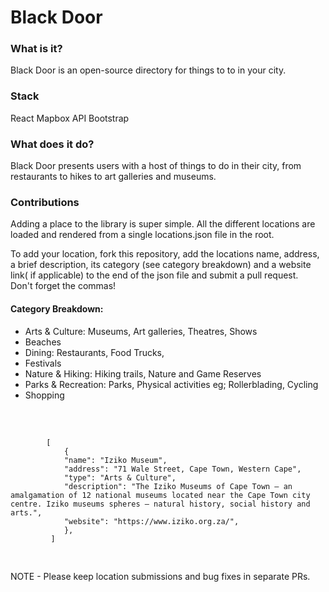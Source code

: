 <h1>Black Door</h1>
<h3>What is it? </h3>
Black Door is an open-source directory for things to to in your city. 
<h3>Stack </h3>
React
Mapbox API
Bootstrap
<h3>What does it do?</h3>
Black Door presents users with a host of things to do in their city, from restaurants to hikes to art galleries and museums.
<h3>Contributions</h3>
Adding a place to the library is super simple. All the different locations are loaded and rendered from a single locations.json file in the root.<br>

To add your location, fork this repository, add the locations name, address, a brief description, its category (see category breakdown) and a website link( if applicable) to the end of the json file and submit a pull request. <br>
 Don't forget the commas!
 <h4>Category Breakdown:</h4>
 <ul>
    <li>Arts & Culture: Museums, Art galleries, Theatres, Shows</li>
    <li>Beaches</li>
    <li>Dining: Restaurants, Food Trucks,</li>
    <li>Festivals</li>
    <li>Nature & Hiking:  Hiking trails, Nature and Game Reserves</li>
    <li>Parks & Recreation: Parks, Physical activities eg; Rollerblading, Cycling</li>
    <li>Shopping</li>
</ul>
<br>
<pre>
    <code>
        [
            {
            "name": "Iziko Museum",
            "address": "71 Wale Street, Cape Town, Western Cape",
            "type": "Arts & Culture",
            "description": "The Iziko Museums of Cape Town — an amalgamation of 12 national museums located near the Cape Town city centre. Iziko museums spheres – natural history, social history and arts.",
            "website": "https://www.iziko.org.za/",
            },
         ]

</code>
</pre>



NOTE - Please keep location submissions and bug fixes in separate PRs.
